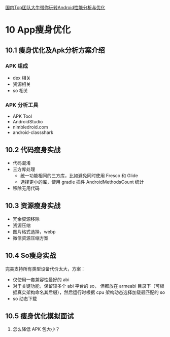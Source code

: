 [国内Top团队大牛带你玩转Android性能分析与优化](https://coding.imooc.com/class/308.html)

# 10 App瘦身优化

## 10.1 瘦身优化及Apk分析方案介绍

### APK 组成

- dex 相关
- 资源相关
- so 相关

### APK 分析工具

- APK Tool
- AndroidStudio
- nimbledroid.com
- android-classshark

## 10.2 代码瘦身实战

- 代码混淆
- 三方库处理
  - 统一功能相同的三方库，比如避免同时使用 Fresco 和 Glide
  - 选择更小的库，使用 gradle 插件 AndroidMethodsCount 统计
- 移除无用代码

## 10.3 资源瘦身实战

- 冗余资源移除
- 资源压缩
- 图片格式选择，webp
- 微信资源压缩方案

## 10.4 So瘦身实战

完美支持所有类型设备代价太大，方案：

- 仅使用一套兼容性最好的 abi
- 对于关键功能，保留较多个 abi 平台的 so， 但都放在 armeabi 目录下（可根据真实架构命名其后缀），然后运行时根据 cpu 架构动态选择加载最匹配的 so
- so 动态下载

## 10.5 瘦身优化模拟面试

1. 怎么降低 APK 包大小？
